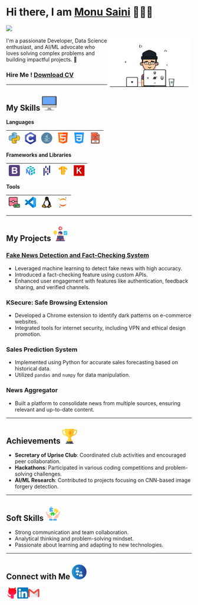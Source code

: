 <h1>Hi there, I am <a href="https://github.com/tech2saini" target="_blank">Monu Saini</a> 🙋🏽‍♂️</h1> 

![](https://visitor-badge.glitch.me/badge?page_id=tech2saini) 

<img align='right' src="/Assets/pregif.gif" width="230">

I'm a passionate Developer, Data Science enthusiast, and AI/ML advocate who loves solving complex problems and building impactful projects. 🚀
### Hire Me ! [Download CV](https://raw.githubusercontent.com/Tech2Saini/tech2saini/5e891ef03b511bcb7b3864f245c661ec5bd10f05/Monu%20Saini%20Resume.pdf)

---

## My Skills <img alt="Computer" width="40px" src="/Assets/desktop.png"/>

**Languages**

<img alt="Python" width="30px" src="/Assets/python.png"/>|<img alt="C" width="30px" src="/Assets/c-programming.png"/>|<img alt="Java" width="30px" src="/Assets/java.png"/>|<img alt="HTML" width="30px" src="/Assets/html.png"/>|<img alt="CSS" width="30px" src="/Assets/css-3.png"/>|<img alt="JavaScript" width="30px" src="/Assets/javascript.png"/>
|--|--|--|--|--|--|

**Frameworks and Libraries**

<img alt="Bootstrap" width="30px" src="/Assets/bootstrap-logo.png"/>|<img alt="Numpy" width="30px" src="/Assets/numpy.png"/>|<img alt="Pandas" width="30px" src="/Assets/pandas.png"/>|<img alt="TensorFlow" width="30px" src="/Assets/tensorflow.png"/>|<img alt="Keras" width="30px" src="/Assets/keras.png"/>
|--|--|--|--|--|

**Tools**

<img alt="Git" width="30px" src="/Assets/git.png"/>|<img alt="VSCode" width="30px" src="/Assets/vscode.png"/>|<img alt="Linux" width="30px" src="/Assets/linux.png"/>|<img alt="Jupyter Notebook" width="30px" src="/Assets/jupyter.png"/>
|--|--|--|--|

---

## My Projects <img alt="Projects" width="40px" src="/Assets/project.png"/>

### [Fake News Detection and Fact-Checking System](https://github.com/tech2saini/fake-news-detection)
- Leveraged machine learning to detect fake news with high accuracy.
- Introduced a fact-checking feature using custom APIs.
- Enhanced user engagement with features like authentication, feedback sharing, and verified channels.

### KSecure: Safe Browsing Extension
- Developed a Chrome extension to identify dark patterns on e-commerce websites.
- Integrated tools for internet security, including VPN and ethical design promotion.

### Sales Prediction System
- Implemented using Python for accurate sales forecasting based on historical data.
- Utilized `pandas` and `numpy` for data manipulation.

### News Aggregator
- Built a platform to consolidate news from multiple sources, ensuring relevant and up-to-date content.

---

## Achievements <img alt="Trophy" width="40px" src="/Assets/trophy.png"/>

- **Secretary of Uprise Club**: Coordinated club activities and encouraged peer collaboration.
- **Hackathons**: Participated in various coding competitions and problem-solving challenges.
- **AI/ML Research**: Contributed to projects focusing on CNN-based image forgery detection.

---

## Soft Skills <img alt="Skills" width="40px" src="/Assets/soft-skills.png"/>

- Strong communication and team collaboration.
- Analytical thinking and problem-solving mindset.
- Passionate about learning and adapting to new technologies.

---

## Connect with Me <img alt="Connect" width="40px" src="/Assets/connect.png"/>

[<img align="left" alt="GitHub" width="30px" src="/Assets/github.png" />](https://github.com/tech2saini)
[<img align="left" alt="LinkedIn" width="30px" src="/Assets/linkedin.png" />](https://www.linkedin.com/in/monupydev/)

[<img align="left" alt="Email" width="30px" src="/Assets/gmail.png" />](mailto:monusainideveloper@gmail.com)

